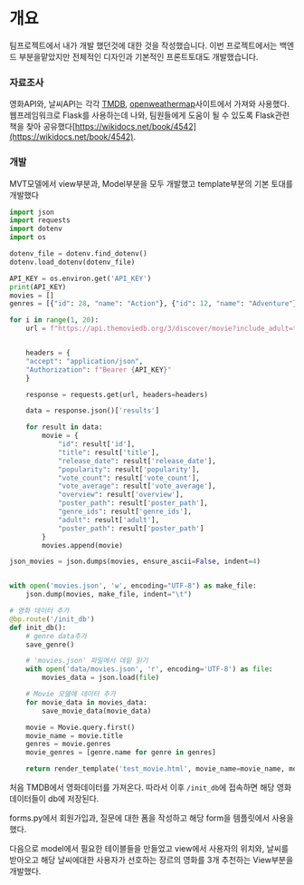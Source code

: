 # 개요
팀프로젝트에서 내가 개발 했던것에 대한 것을 작성했습니다.
이번 프로젝트에서는 백엔드 부분을맡았지만 전체적인 디자인과 기본적인 프론트토대도 개발했습니다.


### 자료조사
영화API와, 날씨API는 각각 [TMDB](https://www.themoviedb.org/?language=ko), [openweathermap](https://openweathermap.org/api)사이트에서 가져와 사용했다. 웹프레임워크로 Flask를 사용하는데 나와, 팀원들에게 도움이 될 수 있도록 Flask관련 책을 찾아 공유했다[https://wikidocs.net/book/4542](https://wikidocs.net/book/4542).


### 개발
MVT모델에서 view부분과, Model부분을 모두 개발했고 template부분의 기본 토대를 개발했다


```python
import json
import requests
import dotenv
import os

dotenv_file = dotenv.find_dotenv()
dotenv.load_dotenv(dotenv_file)

API_KEY = os.environ.get('API_KEY')
print(API_KEY)
movies = []
genres = [{"id": 28, "name": "Action"}, {"id": 12, "name": "Adventure"}, {"id": 16, "name": "Animation"}, {"id": 35, "name": "Comedy"}, {"id": 80, "name": "Crime"}, {"id": 99, "name": "Documentary"}, {"id": 18, "name": "Drama"}, {"id": 10751, "name": "Family"}, {"id": 14, "name": "Fantasy"}, {"id": 36, "name": "History"}, {"id": 27, "name": "Horror"}, {"id": 10402, "name": "Music"}, {"id": 9648, "name": "Mystery"}, {"id": 10749, "name": "Romance"}, {"id": 878, "name": "Science Fiction"}, {"id": 10770, "name": "TV Movie"}, {"id": 53, "name": "Thriller"}, {"id": 10752, "name": "War"}, {"id": 37, "name": "Western"}]

for i in range(1, 20):
    url = f"https://api.themoviedb.org/3/discover/movie?include_adult=true&include_video=false&language=ko-KR&page={i}&region=KR&sort_by=popularity.desc"


    headers = {
    "accept": "application/json",
    "Authorization": f"Bearer {API_KEY}"
    }

    response = requests.get(url, headers=headers)

    data = response.json()['results']

    for result in data:
        movie = {
            "id": result['id'],
            "title": result['title'],
            "release_date": result['release_date'],
            "popularity": result['popularity'],
            "vote_count": result['vote_count'],
            "vote_average": result['vote_average'],
            "overview": result['overview'],
            "poster_path": result['poster_path'],
            "genre_ids": result['genre_ids'],
            "adult": result['adult'],
            "poster_path": result['poster_path']
        }
        movies.append(movie)

json_movies = json.dumps(movies, ensure_ascii=False, indent=4)


with open('movies.json', 'w', encoding="UTF-8") as make_file:
    json.dump(movies, make_file, indent="\t")
```

```python
# 영화 데이터 추가
@bp.route('/init_db')
def init_db():
    # genre data추가
    save_genre()

    # 'movies.json' 파일에서 데잍 읽기
    with open('data/movies.json', 'r', encoding='UTF-8') as file:
        movies_data = json.load(file)

    # Movie 모델에 데이터 추가
    for movie_data in movies_data:
        save_movie_data(movie_data)

    movie = Movie.query.first()
    movie_name = movie.title
    genres = movie.genres
    movie_genres = [genre.name for genre in genres]

    return render_template('test_movie.html', movie_name=movie_name, movie_genres=movie_genres)

```
처음 TMDB에서 영화데이터를 가져온다. 따라서 이후 `/init_db`에 접속하면 해당 영화데이터들이 db에 저장된다.

forms.py에서 회원가입과, 질문에 대한 폼을 작성하고 해당 form을 템플릿에서 사용을 했다.

다음으로 model에서 필요한 테이블들을 만들었고 view에서 사용자의 위치와, 날씨를 받아오고 해당 날씨에대한 사용자가 선호하는 장르의 영화를 3개 추천하는 View부분을 개발했다.